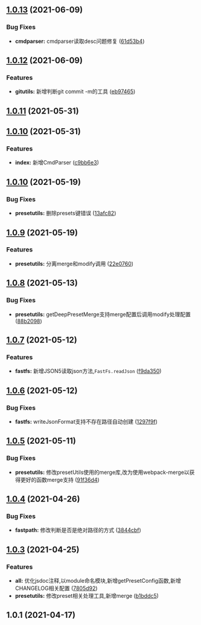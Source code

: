 ## [1.0.13](https://gitee.com/agile-development-system/node-utils/compare/v1.0.12...v1.0.13) (2021-06-09)


### Bug Fixes

* **cmdparser:** cmdparser读取desc问题修复 ([61d53b4](https://gitee.com/agile-development-system/node-utils/commits/61d53b470a41a2d95889dc9ac675a7f867e23aff))



## [1.0.12](https://gitee.com/agile-development-system/node-utils/compare/v1.0.11...v1.0.12) (2021-06-09)


### Features

* **gitutils:** 新增判断git commit -m的工具 ([eb97465](https://gitee.com/agile-development-system/node-utils/commits/eb97465de3818b9ff13ba3cd368c96f471e81bf9))



## [1.0.11](https://gitee.com/agile-development-system/node-utils/compare/1.0.10...v1.0.11) (2021-05-31)



## [1.0.10](https://gitee.com/agile-development-system/node-utils/compare/v1.0.10...1.0.10) (2021-05-31)


### Features

* **index:** 新增CmdParser ([c9bb6e3](https://gitee.com/agile-development-system/node-utils/commits/c9bb6e32a92948cabebdb78e01f685f46c06d1cd))



## [1.0.10](https://gitee.com/agile-development-system/node-utils/compare/v1.0.9...v1.0.10) (2021-05-19)


### Bug Fixes

* **presetutils:** 删除presets键错误 ([13afc82](https://gitee.com/agile-development-system/node-utils/commits/13afc82db634626628a0c807285f334e5ad3d7ea))



## [1.0.9](https://gitee.com/agile-development-system/node-utils/compare/v1.0.8...v1.0.9) (2021-05-19)


### Features

* **presetutils:** 分离merge和modify调用 ([22e0760](https://gitee.com/agile-development-system/node-utils/commits/22e0760248f8f53a8af93b6bfccf6e689a1edb0e))



## [1.0.8](https://gitee.com/agile-development-system/node-utils/compare/v1.0.7...v1.0.8) (2021-05-13)


### Bug Fixes

* **presetutils:** getDeepPresetMerge支持merge配置后调用modify处理配置 ([88b2098](https://gitee.com/agile-development-system/node-utils/commits/88b2098f265bd34958fd961c5257a3b77c5e9cd5))



## [1.0.7](https://gitee.com/agile-development-system/node-utils/compare/v1.0.6...v1.0.7) (2021-05-12)


### Features

* **fastfs:** 新增JSON5读取json方法,`FastFs.readJson` ([f9da350](https://gitee.com/agile-development-system/node-utils/commits/f9da350c816785b2ef45ced9fce892cb3524e9dd))



## [1.0.6](https://gitee.com/agile-development-system/node-utils/compare/v1.0.5...v1.0.6) (2021-05-12)


### Bug Fixes

* **fastfs:** writeJsonFormat支持不存在路径自动创建 ([1297f9f](https://gitee.com/agile-development-system/node-utils/commits/1297f9fc1a3248e3de22d832f3a748248da26cea))



## [1.0.5](https://gitee.com/agile-development-system/node-utils/compare/v1.0.4...v1.0.5) (2021-05-11)


### Bug Fixes

* **presetutils:** 修改presetUtils使用的merge库,改为使用webpack-merge以获得更好的函数merge支持 ([91f36d4](https://gitee.com/agile-development-system/node-utils/commits/91f36d46c26ef8d6bc424bca98f1ee93d71ebfc7))



## [1.0.4](https://gitee.com/agile-development-system/node-utils/compare/v1.0.3...v1.0.4) (2021-04-26)


### Bug Fixes

* **fastpath:** 修改判断是否是绝对路径的方式 ([3844cbf](https://gitee.com/agile-development-system/node-utils/commits/3844cbfa5a551db6d8dee76cd548d1b09b964858))



## [1.0.3](https://gitee.com/agile-development-system/node-utils/compare/v1.0.1...v1.0.3) (2021-04-25)


### Features

* **all:** 优化jsdoc注释,以module命名模块,新增getPresetConfig函数,新增CHANGELOG相关配置 ([7805d92](https://gitee.com/agile-development-system/node-utils/commits/7805d924a06ad4a4490eed323414b6c90784bf14))
* **presetutils:** 修改preset相关处理工具,新增merge ([b1bddc5](https://gitee.com/agile-development-system/node-utils/commits/b1bddc5d108b59c035ba15936887a00a2b534c22))



## 1.0.1 (2021-04-17)



